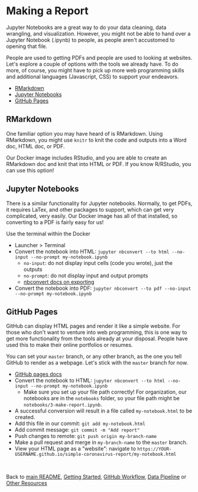 # Making a Report

Jupyter Notebooks are a great way to do your data cleaning, data wrangling, and visualization. However, you might not be able to hand over a Jupyter Notebook (.ipynb) to people, as people aren't accustomed to opening that file.

People are used to getting PDFs and people are used to looking at websites. Let's explore a couple of options with the tools we already have. To do more, of course, you might have to pick up more web programming skills and additional languages (Javascript, CSS) to support your endeavors.

* [RMarkdown](#rmarkdown)
* [Jupyter Notebooks](#jupyter-notebooks)
* [GitHub Pages](#github-pages)

## RMarkdown
One familiar option you may have heard of is RMarkdown. Using RMarkdown, you might use `knitr` to knit the code and outputs into a Word doc, HTML doc, or PDF. 

Our Docker image includes RStudio, and you are able to create an RMarkdown doc and knit that into HTML or PDF. If you know R/RStudio, you can use this option!


## Jupyter Notebooks
There is a similar functionality for Jupyter notebooks. Normally, to get PDFs, it requires LaTex, and other packages to support, which can get very complicated, very easily. Our Docker image has all of that installed, so converting to a PDF is fairly easy for us!

Use the terminal within the Docker
* Launcher > Terminal 
* Convert the notebook into HTML: `jupyter nbconvert --to html --no-input --no-prompt my-notebook.ipynb`
    * `no-input`: do not display input cells (code you wrote), just the outputs
    * `no-prompt`: do not display input and output prompts
    * [nbconvert docs on exporting](https://nbconvert.readthedocs.io/en/latest/config_options.html#exporter-options)
* Convert the notebook into PDF: `jupyter nbconvert --to pdf --no-input --no-prompt my-notebook.ipynb`

## GitHub Pages

GitHub can display HTML pages and render it like a simple website. For those who don't want to venture into web programming, this is one way to get more functionality from the tools already at your disposal. People have used this to make their online portfolios or resumes.

You can set your `master` branch, or any other branch, as the one you tell GitHub to render as a webpage. Let's stick with the `master` branch for now.
* [GitHub pages docs](https://docs.github.com/en/github/working-with-github-pages/configuring-a-publishing-source-for-your-github-pages-site)
*  Convert the notebook to HTML: `jupyter nbconvert --to html --no-input --no-prompt my-notebook.ipynb`
    * Make sure you set up your file path correctly! For organization, our notebooks are in the `notebooks` folder, so your file path might be `notebooks/3-make-report.ipynb`. 
* A successful conversion will result in a file called `my-notebook.html` to be created.
* Add this file in our commit: `git add my-notebook.html`
* Add commit message: `git commit -m "Add report"`
* Push changes to remote: `git push origin my-branch-name`
* Make a pull request and merge in `my-branch-name` to the `master` branch.
* View your HTML page as a "website": navigate to `https://YOUR-USERNAME.github.io/simple-coronavirus-report/my-notebook.html`

<br>

Back to [main README](./README.md), [Getting Started](./getting_started.md), [GitHub Workflow](./github_version_control.md), [Data Pipeline](./data_pipeline.md) or [Other Resources](./other_resources.md) 